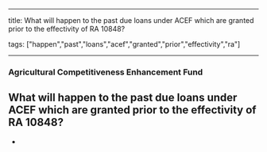 
---

title: What will happen to the past due loans under ACEF which are granted prior to the effectivity of RA 10848?

tags: ["happen","past","loans","acef","granted","prior","effectivity","ra"]

---

### Agricultural Competitiveness Enhancement Fund

## What will happen to the past due loans under ACEF which are granted prior to the effectivity of RA 10848?


 - 
